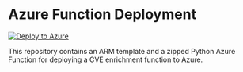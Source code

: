 # Azure Function Deployment

[![Deploy to Azure](https://aka.ms/deploytoazurebutton)](https://portal.azure.com/#create/Microsoft.Template/uri/https%3A%2F%2Fraw.githubusercontent.com%2F<your-github-username>%2F<your-repo-name>%2Fmain%2Fazuredeploy.json)


This repository contains an ARM template and a zipped Python Azure Function for deploying a CVE enrichment function to Azure.
